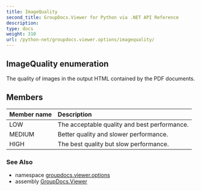 ```yaml
---
title: ImageQuality
second_title: GroupDocs.Viewer for Python via .NET API Reference
description: 
type: docs
weight: 310
url: /python-net/groupdocs.viewer.options/imagequality/
---
```


## ImageQuality enumeration

The quality of images in the output HTML contained by the PDF documents.

## Members
| Member name | Description |
| :- | :- |
|LOW|The acceptable quality and best performance.|
|MEDIUM|Better quality and slower performance.|
|HIGH|The best quality but slow performance.|

### See Also

* namespace [groupdocs.viewer.options](/python-net/groupdocs.viewer.options/)
* assembly [GroupDocs.Viewer](/viewer/python-net/)

